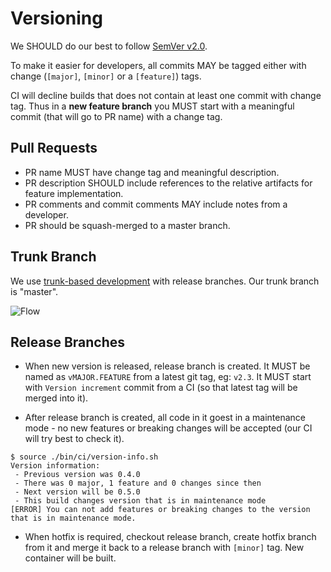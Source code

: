 # Versioning

We SHOULD do our best to follow [SemVer v2.0](http://semver.org/). 

To make it easier for developers, all commits MAY be tagged either with change (`[major]`, `[minor]` or a `[feature]`) tags.

CI will decline builds that does not contain at least one commit with change tag. 
Thus in a **new feature branch** you MUST start with a meaningful commit (that will go to PR name) with a change tag.

## Pull Requests

- PR name MUST have change tag and meaningful description. 
- PR description SHOULD include references to the relative artifacts for feature implementation.
- PR comments and commit comments MAY include notes from a developer.
- PR should be squash-merged to a master branch.

## Trunk Branch

We use [trunk-based development](https://trunkbaseddevelopment.com/) with release branches. Our trunk branch is "master".

![Flow](http://paulhammant.com/images/what_is_trunk.jpg)

## Release Branches

  - When new version is released, release branch is created. It MUST be named as `vMAJOR.FEATURE` from a latest git tag, eg: `v2.3`. It MUST start with `Version increment` commit from a CI (so that latest tag will be merged into it).
  
  - After release branch is created, all code in it goest in a maintenance mode - no new features or breaking changes will be accepted (our CI will try best to check it).
  
  ```
  $ source ./bin/ci/version-info.sh
  Version information: 
   - Previous version was 0.4.0
   - There was 0 major, 1 feature and 0 changes since then
   - Next version will be 0.5.0
   - This build changes version that is in maintenance mode
  [ERROR] You can not add features or breaking changes to the version that is in maintenance mode.
  ```
  
  - When hotfix is required, checkout release branch, create hotfix branch from it and merge it back to a release branch with `[minor]` tag. New container will be built.

